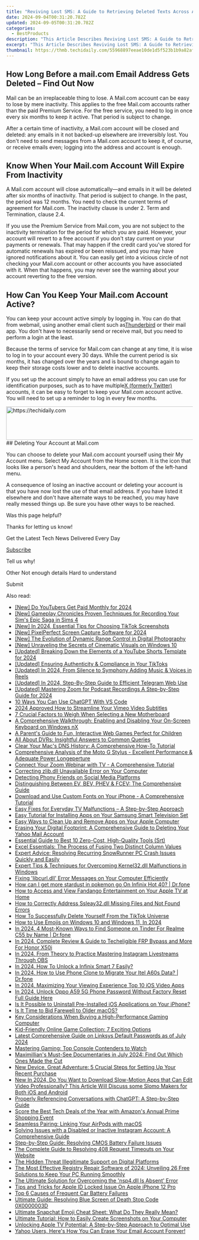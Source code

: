 ```yaml
---
title: "Reviving Lost SMS: A Guide to Retrieving Deleted Texts Across All Phones"
date: 2024-09-04T00:31:20.782Z
updated: 2024-09-05T00:31:20.782Z
categories:
  - BestProducts
description: "This Article Describes Reviving Lost SMS: A Guide to Retrieving Deleted Texts Across All Phones"
excerpt: "This Article Describes Reviving Lost SMS: A Guide to Retrieving Deleted Texts Across All Phones"
thumbnail: https://thmb.techidaily.com/55968897eeae10de1d5f523b1b9a82af3b28230cb64c488e57f8a46fc7ba58f0.jpg
---
```


## How Long Before a mail.com Email Address Gets Deleted – Find Out Now
 Mail can be an irreplaceable thing to lose. A Mail.com account can be easy to lose by mere inactivity. This applies to the free Mail.com accounts rather than the paid Premium Service. For the free service, you need to log in once every six months to keep it active. That period is subject to change.

 After a certain time of inactivity, a Mail.com account will be closed and deleted: any emails in it not backed-up elsewhere are irreversibly lost. You don't need to send messages from a Mail.com account to keep it, of course, or receive emails even; logging into the address and account is enough.

## Know When Your Mail.com Account Will Expire From Inactivity

 A Mail.com account will close automatically—and emails in it will be deleted after six months of inactivity. That period is subject to change. In the past, the period was 12 months. You need to check the current terms of agreement for Mail.com. The inactivity clause is under 2\. Term and Termination, clause 2.4.

 If you use the Premium Service from Mail.com, you are not subject to the inactivity termination for the period for which you are paid. However, your account will revert to a free account if you don't stay current on your payments or renewals. That may happen if the credit card you've stored for automatic renewals has expired or been reissued, and you may have ignored notifications about it. You can easily get into a vicious circle of not checking your Mail.com account or other accounts you have associated with it. When that happens, you may never see the warning about your account reverting to the free version.

## How Can You Keep Your Mail.com Account Active?

 You can keep your account active simply by logging in. You can do that from webmail, using another email client such as[Thunderbird](https://www.lifewire.com/mozilla-thunderbird-review-1173071) or their mail app. You don't have to necessarily send or receive mail, but you need to perform a login at the least.

 Because the terms of service for Mail.com can change at any time, it is wise to log in to your account every 30 days. While the current period is six months, it has changed over the years and is bound to change again to keep their storage costs lower and to delete inactive accounts.

 If you set up the account simply to have an email address you can use for identification purposes, such as to have multiple[X (formerly Twitter)](https://www.lifewire.com/what-exactly-is-twitter-2483331) accounts, it can be easy to forget to keep your Mail.com account active. You will need to set up a reminder to log in every few months.

<!-- affiliate ads begin -->
<a href="https://jalbum-affiliate-program.sjv.io/c/5597632/1838960/17916" target="_top" id="1838960">
  <img src="//a.impactradius-go.com/display-ad/17916-1838960" border="0" alt="https://techidaily.com" width="728" height="90"/>
</a>
<img height="0" width="0" src="https://jalbum-affiliate-program.sjv.io/i/5597632/1838960/17916" style="position:absolute;visibility:hidden;" border="0" />
<!-- affiliate ads end -->
## Deleting Your Account at Mail.com

 You can choose to delete your Mail.com account yourself using their My Account menu. Select My Account from the Home screen. It is the icon that looks like a person's head and shoulders, near the bottom of the left-hand menu.

 A consequence of losing an inactive account or deleting your account is that you have now lost the use of that email address. If you have listed it elsewhere and don't have alternate ways to be reached, you may have really messed things up. Be sure you have other ways to be reached.

Was this page helpful?

Thanks for letting us know!

 Get the Latest Tech News Delivered Every Day

[Subscribe](https://www.lifewire.com/#)

Tell us why!

 Other  Not enough details  Hard to understand

 Submit

<ins class="adsbygoogle"
     style="display:block"
     data-ad-format="autorelaxed"
     data-ad-client="ca-pub-7571918770474297"
     data-ad-slot="1223367746"></ins>



<ins class="adsbygoogle"
     style="display:block"
     data-ad-client="ca-pub-7571918770474297"
     data-ad-slot="8358498916"
     data-ad-format="auto"
     data-full-width-responsive="true"></ins>

<span class="atpl-alsoreadstyle">Also read:</span>
<div><ul>
<li><a href="https://facebook-record-videos.techidaily.com/new-do-youtubers-get-paid-monthly-for-2024/"><u>[New] Do YouTubers Get Paid Monthly for 2024</u></a></li>
<li><a href="https://on-screen-recording.techidaily.com/new-gameplay-chronicles-proven-techniques-for-recording-your-sims-epic-saga-in-sims-4/"><u>[New] Gameplay Chronicles  Proven Techniques for Recording Your Sim's Epic Saga in Sims 4</u></a></li>
<li><a href="https://vp-tips.techidaily.com/new-in-2024-essential-tips-for-choosing-tiktok-screenshots/"><u>[New] In 2024, Essential Tips for Choosing TikTok Screenshots</u></a></li>
<li><a href="https://video-capture.techidaily.com/new-pixelperfect-screen-capture-software-for-2024/"><u>[New] PixelPerfect Screen Capture Software for 2024</u></a></li>
<li><a href="https://some-guidance.techidaily.com/new-the-evolution-of-dynamic-range-control-in-digital-photography/"><u>[New] The Evolution of Dynamic Range Control in Digital Photography</u></a></li>
<li><a href="https://some-guidance.techidaily.com/new-unraveling-the-secrets-of-cinematic-visuals-on-windows-10/"><u>[New] Unraveling the Secrets of Cinematic Visuals on Windows 10</u></a></li>
<li><a href="https://youtube-web.techidaily.com/ed-breaking-down-the-elements-of-a-youtube-shorts-template-for-2024/"><u>[Updated] Breaking Down the Elements of a YouTube Shorts Template for 2024</u></a></li>
<li><a href="https://tiktok-videos.techidaily.com/updated-ensuring-authenticity-and-compliance-in-your-tiktoks/"><u>[Updated] Ensuring Authenticity & Compliance in Your TikToks</u></a></li>
<li><a href="https://instagram-video-files.techidaily.com/updated-in-2024-from-silence-to-symphony-adding-music-and-voices-in-reels/"><u>[Updated] In 2024, From Silence to Symphony  Adding Music & Voices in Reels</u></a></li>
<li><a href="https://article-files.techidaily.com/updated-in-2024-step-by-step-guide-to-efficient-telegram-web-use/"><u>[Updated] In 2024, Step-By-Step Guide to Efficient Telegram Web Use</u></a></li>
<li><a href="https://digital-screen-recording.techidaily.com/updated-mastering-zoom-for-podcast-recordings-a-step-by-step-guide-for-2024/"><u>[Updated] Mastering Zoom for Podcast Recordings  A Step-by-Step Guide for 2024</u></a></li>
<li><a href="https://tech-hub.techidaily.com/10-ways-you-can-use-chatgpt-with-vs-code/"><u>10 Ways You Can Use ChatGPT With VS Code</u></a></li>
<li><a href="https://vimeo-videos.techidaily.com/2024-approved-how-to-streamline-your-vimeo-video-subtitles/"><u>2024 Approved  How to Streamline Your Vimeo Video Subtitles</u></a></li>
<li><a href="https://techno-recovery.techidaily.com/7-crucial-factors-to-weigh-when-selecting-a-new-motherboard/"><u>7 Crucial Factors to Weigh When Selecting a New Motherboard</u></a></li>
<li><a href="https://techno-recovery.techidaily.com/a-comprehensive-walkthrough-enabling-and-disabling-your-on-screen-keyboard-on-windows-nx/"><u>A Comprehensive Walkthrough: Enabling and Disabling Your On-Screen Keyboard on Windows nX</u></a></li>
<li><a href="https://techno-recovery.techidaily.com/a-parents-guide-to-fun-interactive-web-games-perfect-for-children/"><u>A Parent's Guide to Fun, Interactive Web Games Perfect for Children</u></a></li>
<li><a href="https://techno-recovery.techidaily.com/all-about-dvrs-insightful-answers-to-common-queries/"><u>All About DVRs: Insightful Answers to Common Queries</u></a></li>
<li><a href="https://techno-recovery.techidaily.com/clear-your-macs-dns-history-a-comprehensive-how-to-tutorial/"><u>Clear Your Mac's DNS History: A Comprehensive How-To Tutorial</u></a></li>
<li><a href="https://buynow-help.techidaily.com/comprehensive-analysis-of-the-moto-g-stylus-excellent-performance-and-adequate-power-longeperture/"><u>Comprehensive Analysis of the Moto G Stylus - Excellent Performance & Adequate Power Longeperture</u></a></li>
<li><a href="https://techno-recovery.techidaily.com/connect-your-zoom-webinar-with-tv-a-comprehensive-tutorial/"><u>Connect Your Zoom Webinar with TV - A Comprehensive Tutorial</u></a></li>
<li><a href="https://techno-recovery.techidaily.com/correcting-zlibdll-unavailable-error-on-your-computer/"><u>Correcting zlib.dll Unavailable Error on Your Computer</u></a></li>
<li><a href="https://techno-recovery.techidaily.com/detecting-phony-friends-on-social-media-platforms/"><u>Detecting Phony Friends on Social Media Platforms</u></a></li>
<li><a href="https://techno-recovery.techidaily.com/distinguishing-between-ev-bev-phev-and-fcev-the-comprehensive-guide/"><u>Distinguishing Between EV, BEV, PHEV & FCEV: The Comprehensive Guide</u></a></li>
<li><a href="https://tech-recovery.techidaily.com/download-and-use-custom-fonts-on-your-iphone-a-comprehensive-tutorial/"><u>Download and Use Custom Fonts on Your iPhone - A Comprehensive Tutorial</u></a></li>
<li><a href="https://techno-recovery.techidaily.com/easy-fixes-for-everyday-tv-malfunctions-a-step-by-step-approach/"><u>Easy Fixes for Everyday TV Malfunctions – A Step-by-Step Approach</u></a></li>
<li><a href="https://techno-recovery.techidaily.com/easy-tutorial-for-installing-apps-on-your-samsung-smart-television-set/"><u>Easy Tutorial for Installing Apps on Your Samsung Smart Television Set</u></a></li>
<li><a href="https://techno-recovery.techidaily.com/easy-ways-to-clean-up-and-remove-apps-on-your-apple-computer/"><u>Easy Ways to Clean Up and Remove Apps on Your Apple Computer</u></a></li>
<li><a href="https://techno-recovery.techidaily.com/1722869839318-erasing-your-digital-footprint-a-comprehensive-guide-to-deleting-your-yahoo-mail-account/"><u>Erasing Your Digital Footprint: A Comprehensive Guide to Deleting Your Yahoo Mail Account</u></a></li>
<li><a href="https://extra-lessons.techidaily.com/essential-guide-to-best-10-zero-cost-high-quality-tools-srt/"><u>Essential Guide to Best 10 Zero-Cost, High-Quality Tools (Srt)</u></a></li>
<li><a href="https://techno-recovery.techidaily.com/excel-essentials-the-process-of-fusing-two-distinct-column-values/"><u>Excel Essentials: The Process of Fusing Two Distinct Column Values</u></a></li>
<li><a href="https://program-issues.techidaily.com/expert-advice-resolving-recurring-snowrunner-pc-crash-issues-quickly-and-easily/"><u>Expert Advice: Resolving Recurring SnowRunner PC Crash Issues Quickly and Easily</u></a></li>
<li><a href="https://techno-recovery.techidaily.com/expert-tips-and-techniques-for-overcoming-kernel32dll-malfunctions-in-windows/"><u>Expert Tips & Techniques for Overcoming Kernel32.dll Malfunctions in Windows</u></a></li>
<li><a href="https://techtrends.techidaily.com/fixing-libcurldll-error-messages-on-your-computer-efficiently/"><u>Fixing 'libcurl.dll' Error Messages on Your Computer Efficiently</u></a></li>
<li><a href="https://android-pokemon-go.techidaily.com/how-can-i-get-more-stardust-in-pokemon-go-on-infinix-hot-40-drfone-by-drfone-virtual-android/"><u>How can I get more stardust in pokemon go On Infinix Hot 40? | Dr.fone</u></a></li>
<li><a href="https://techno-recovery.techidaily.com/how-to-access-and-view-fandango-entertainment-on-your-apple-tv-at-home/"><u>How to Access and View Fandango Entertainment on Your Apple TV at Home</u></a></li>
<li><a href="https://techno-recovery.techidaily.com/how-to-correctly-address-ssleay32dll-missing-files-and-not-found-errors/"><u>How to Correctly Address Ssleay32.dll Missing Files and Not Found Errors</u></a></li>
<li><a href="https://techno-recovery.techidaily.com/how-to-successfully-delete-yourself-from-the-tiktok-universe/"><u>How To Successfully Delete Yourself From the TikTok Universe</u></a></li>
<li><a href="https://meme-emoji.techidaily.com/how-to-use-emojis-on-windows-10-and-windows-11-in-2024/"><u>How to Use Emojis on Windows 10 and Windows 11, In 2024</u></a></li>
<li><a href="https://location-social.techidaily.com/in-2024-4-most-known-ways-to-find-someone-on-tinder-for-realme-c55-by-name-drfone-by-drfone-virtual-android/"><u>In 2024, 4 Most-Known Ways to Find Someone on Tinder For Realme C55 by Name | Dr.fone</u></a></li>
<li><a href="https://unlock-android.techidaily.com/in-2024-complete-review-and-guide-to-techeligible-frp-bypass-and-more-for-honor-x50i-by-drfone-android/"><u>In 2024, Complete Review & Guide to Techeligible FRP Bypass and More For Honor X50i</u></a></li>
<li><a href="https://screen-capture.techidaily.com/in-2024-from-theory-to-practice-mastering-instagram-livestreams-through-obs/"><u>In 2024, From Theory to Practice  Mastering Instagram Livestreams Through OBS</u></a></li>
<li><a href="https://unlock-android.techidaily.com/in-2024-how-to-unlock-a-infinix-smart-7-easily-by-drfone-android/"><u>In 2024, How To Unlock a Infinix Smart 7 Easily?</u></a></li>
<li><a href="https://android-transfer.techidaily.com/in-2024-how-to-use-phone-clone-to-migrate-your-itel-a60s-data-drfone-by-drfone-transfer-from-android-transfer-from-android/"><u>In 2024, How to Use Phone Clone to Migrate Your Itel A60s Data? | Dr.fone</u></a></li>
<li><a href="https://extra-skills.techidaily.com/in-2024-maximizing-your-viewing-experience-top-10-ios-video-apps/"><u>In 2024, Maximizing Your Viewing Experience  Top 10 iOS Video Apps</u></a></li>
<li><a href="https://android-unlock.techidaily.com/in-2024-unlock-oppo-a59-5g-phone-password-without-factory-reset-full-guide-here-by-drfone-android/"><u>In 2024, Unlock Oppo A59 5G Phone Password Without Factory Reset Full Guide Here</u></a></li>
<li><a href="https://techno-recovery.techidaily.com/is-it-possible-to-uninstall-pre-installed-ios-applications-on-your-iphone/"><u>Is It Possible to Uninstall Pre-Installed iOS Applications on Your iPhone?</u></a></li>
<li><a href="https://buynow-marvelous.techidaily.com/is-it-time-to-bid-farewell-to-older-macos/"><u>Is It Time to Bid Farewell to Older macOS?</u></a></li>
<li><a href="https://techno-recovery.techidaily.com/key-considerations-when-buying-a-high-performance-gaming-computer/"><u>Key Considerations When Buying a High-Performance Gaming Computer</u></a></li>
<li><a href="https://techno-recovery.techidaily.com/kid-friendly-online-game-collection-7-exciting-options/"><u>Kid-Friendly Online Game Collection: 7 Exciting Options</u></a></li>
<li><a href="https://techno-recovery.techidaily.com/latest-comprehensive-guide-on-linksys-default-passwords-as-of-july-2024/"><u>Latest Comprehensive Guide on Linksys Default Passwords as of July 2024</u></a></li>
<li><a href="https://techno-recovery.techidaily.com/mastering-gaming-top-console-contenders-to-watch/"><u>Mastering Gaming: Top Console Contenders to Watch</u></a></li>
<li><a href="https://techno-recovery.techidaily.com/maximillians-must-see-documentaries-in-july-2024-find-out-which-ones-made-the-cut/"><u>Maximillian's Must-See Documentaries in July 2024: Find Out Which Ones Made the Cut</u></a></li>
<li><a href="https://techno-recovery.techidaily.com/new-device-great-adventure-5-crucial-steps-for-setting-up-your-recent-purchase/"><u>New Device, Great Adventure: 5 Crucial Steps for Setting Up Your Recent Purchase</u></a></li>
<li><a href="https://ai-video-editing.techidaily.com/new-in-2024-do-you-want-to-download-slow-motion-apps-that-can-edit-video-professionally-this-article-will-discuss-some-slomo-makers-for-both-ios-and-android/"><u>New In 2024, Do You Want to Download Slow-Motion Apps that Can Edit Video Professionally? This Article Will Discuss some Slomo Makers for Both iOS and Android</u></a></li>
<li><a href="https://techno-recovery.techidaily.com/properly-referencing-conversations-with-chatgpt-a-step-by-step-guide/"><u>Properly Referencing Conversations with ChatGPT: A Step-by-Step Guide</u></a></li>
<li><a href="https://techno-recovery.techidaily.com/score-the-best-tech-deals-of-the-year-with-amazons-annual-prime-shopping-event/"><u>Score the Best Tech Deals of the Year with Amazon's Annual Prime Shopping Event</u></a></li>
<li><a href="https://techno-recovery.techidaily.com/seamless-pairing-linking-your-airpods-with-macos/"><u>Seamless Pairing: Linking Your AirPods with macOS</u></a></li>
<li><a href="https://techno-recovery.techidaily.com/solving-issues-with-a-disabled-or-inactive-instagram-account-a-comprehensive-guide/"><u>Solving Issues with a Disabled or Inactive Instagram Account: A Comprehensive Guide</u></a></li>
<li><a href="https://techno-recovery.techidaily.com/step-by-step-guide-resolving-cmos-battery-failure-issues/"><u>Step-by-Step Guide: Resolving CMOS Battery Failure Issues</u></a></li>
<li><a href="https://techno-recovery.techidaily.com/the-complete-guide-to-resolving-408-request-timeouts-on-your-website/"><u>The Complete Guide to Resolving 408 Request Timeouts on Your Website</u></a></li>
<li><a href="https://youtube-video-recordings.techidaily.com/the-hidden-threat-illegitimate-support-on-digital-platforms/"><u>The Hidden Threat  Illegitimate Support on Digital Platforms</u></a></li>
<li><a href="https://techno-recovery.techidaily.com/the-most-effective-registry-repair-software-of-2024-unveiling-26-free-solutions-to-keep-your-pc-running-smoothly/"><u>The Most Effective Registry Repair Software of 2024: Unveiling 26 Free Solutions to Keep Your PC Running Smoothly</u></a></li>
<li><a href="https://techno-recovery.techidaily.com/the-ultimate-solution-for-overcoming-the-nsp4dll-is-absent-error/"><u>The Ultimate Solution for Overcoming the 'nsp4.dll Is Absent' Error</u></a></li>
<li><a href="https://apple-account.techidaily.com/tips-and-tricks-for-apple-id-locked-issue-on-apple-iphone-12-pro-by-drfone-ios/"><u>Tips and Tricks for Apple ID Locked Issue On Apple iPhone 12 Pro</u></a></li>
<li><a href="https://techno-recovery.techidaily.com/top-6-causes-of-frequent-car-battery-failures/"><u>Top 6 Causes of Frequent Car Battery Failures</u></a></li>
<li><a href="https://techno-recovery.techidaily.com/ultimate-guide-resolving-blue-screen-of-death-stop-code-0x0000003d/"><u>Ultimate Guide: Resolving Blue Screen of Death Stop Code 0X0000003D</u></a></li>
<li><a href="https://techno-recovery.techidaily.com/ultimate-snapchat-emoji-cheat-sheet-what-do-they-really-mean/"><u>Ultimate Snapchat Emoji Cheat Sheet: What Do They Really Mean?</u></a></li>
<li><a href="https://techno-recovery.techidaily.com/ultimate-tutorial-how-to-easily-create-screenshots-on-your-computer/"><u>Ultimate Tutorial: How to Easily Create Screenshots on Your Computer</u></a></li>
<li><a href="https://techno-recovery.techidaily.com/unlocking-apple-tv-potential-a-step-by-step-approach-to-optimal-use/"><u>Unlocking Apple TV Potential: A Step-by-Step Approach to Optimal Use</u></a></li>
<li><a href="https://techno-recovery.techidaily.com/1722886308949-yahoo-users-heres-how-you-can-erase-your-email-account-forever/"><u>Yahoo Users, Here's How You Can Erase Your Email Account Forever!</u></a></li>
</ul></div>
